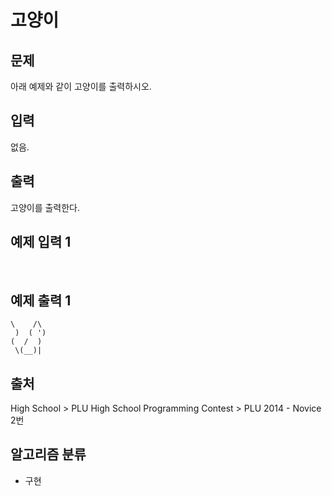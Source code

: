 # 고양이

## 문제
아래 예제와 같이 고양이를 출력하시오.

## 입력
없음.

## 출력
고양이를 출력한다.

## 예제 입력 1
<br>

## 예제 출력 1
```
\    /\
 )  ( ')
(  /  )
 \(__)|
```
## 출처
High School > PLU High School Programming Contest > PLU 2014 - Novice 2번

## 알고리즘 분류
* 구현